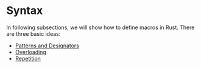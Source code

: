 # Syntax

In following subsections, we will show how to define macros in Rust.
There are three basic ideas:

- [Patterns and Designators][designators]
- [Overloading][overloading]
- [Repetition][repetition]

[designators]: designators.md
[overloading]: overload.md
[repetition]: repeat.md
